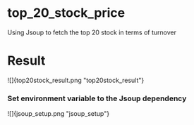# top_20_stock_price
Using Jsoup to fetch the top 20 stock in terms of turnover

# Result
![]{top20stock_result.png "top20stock_result"}


### Set environment variable to the Jsoup dependency
![]{jsoup_setup.png "jsoup_setup"}
